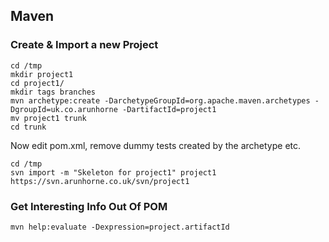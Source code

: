 Maven
-----

### Create & Import a new Project

    cd /tmp
    mkdir project1
    cd project1/
    mkdir tags branches
    mvn archetype:create -DarchetypeGroupId=org.apache.maven.archetypes -DgroupId=uk.co.arunhorne -DartifactId=project1
    mv project1 trunk
    cd trunk

Now edit pom.xml, remove dummy tests created by the archetype etc.

    cd /tmp
    svn import -m "Skeleton for project1" project1 https://svn.arunhorne.co.uk/svn/project1

### Get Interesting Info Out Of POM

    mvn help:evaluate -Dexpression=project.artifactId

